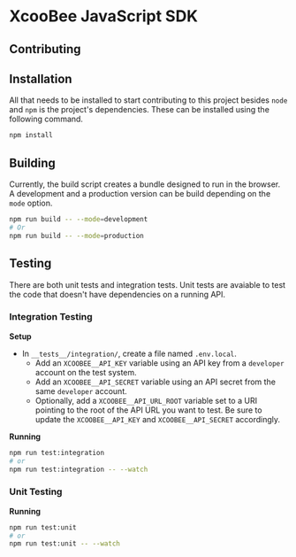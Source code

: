 # XcooBee JavaScript SDK


## Contributing


## Installation

All that needs to be installed to start contributing to this project besides
`node` and `npm` is the project's dependencies.  These can be installed using
the following command.

```sh
npm install
```


## Building

Currently, the build script creates a bundle designed to run in the browser.  A
development and a production version can be build depending on the `mode`
option.

```sh
npm run build -- --mode=development
# Or
npm run build -- --mode=production
```


## Testing

There are both unit tests and integration tests.  Unit tests are avaiable to
test the code that doesn't have dependencies on a running API.

### Integration Testing

**Setup**

- In `__tests__/integration/`, create a file named `.env.local`.
  + Add an `XCOOBEE__API_KEY` variable using an API key from a `developer` account
    on the test system.
  + Add an `XCOOBEE__API_SECRET` variable using an API secret from the same
    `developer` account.
  + Optionally, add a `XCOOBEE__API_URL_ROOT` variable set to a URI pointing to
    the root of the API URL you want to test.  Be sure to update the
    `XCOOBEE__API_KEY` and `XCOOBEE__API_SECRET` accordingly.

**Running**

```sh
npm run test:integration
# or
npm run test:integration -- --watch
```

### Unit Testing

**Running**

```sh
npm run test:unit
# or
npm run test:unit -- --watch
```
